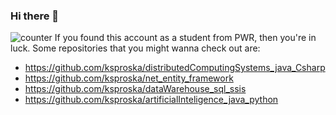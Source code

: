 ### Hi there 👋
![counter](https://enfkcailmnewlbf.m.pipedream.net)
If you found this account as a student from PWR, then you're in luck. Some repositories that you might wanna check out are:
- https://github.com/ksproska/distributedComputingSystems_java_Csharp
- https://github.com/ksproska/net_entity_framework
- https://github.com/ksproska/dataWarehouse_sql_ssis
- https://github.com/ksproska/artificialInteligence_java_python
<!--
**ksproska/ksproska** is a ✨ _special_ ✨ repository because its `README.md` (this file) appears on your GitHub profile.

Here are some ideas to get you started:

- 🔭 I’m currently working on ...
- 🌱 I’m currently learning ...
- 👯 I’m looking to collaborate on ...
- 🤔 I’m looking for help with ...
- 💬 Ask me about ...
- 📫 How to reach me: ...
- 😄 Pronouns: ...
- ⚡ Fun fact: ...
-->
